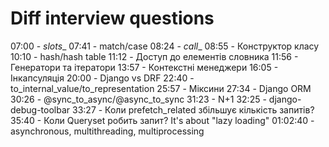 Diff interview questions
========================


07:00 - _slots__
07:41 - match/case
08:24 - _call__
08:55 - Конструктор класу
10:10 - hash/hash table
11:12 - Доступ до елементів словника
11:56 - Генератори та ітератори
13:57 - Контекстні менеджери
16:05 - Інкапсуляція
20:00 - Django vs DRF
22:40 - to_internal_value/to_representation
25:57 - Міксини
27:34 - Django ORM
30:26 - @sync_to_async/@async_to_sync
31:23 - N+1
32:25 - django-debug-toolbar
33:27 - Коли prefetch_related збільшує кількість запитів?
35:40 - Коли Queryset робить запит? It's about "lazy loading"
01:02:40 - asynchronous, multithreading, multiprocessing